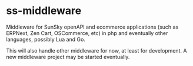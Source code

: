 # ss-middleware
Middleware for SunSky openAPI and ecommerce applications (such as ERPNext, Zen Cart, OSCommerce, etc) in php and eventually other languages, possibly Lua and Go.

This will also handle other middleware for now, at least for development.  A new middleware project may be started eventually.

